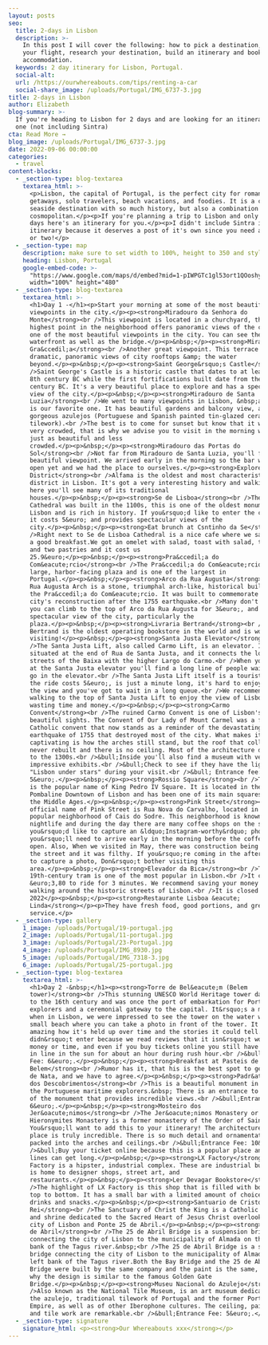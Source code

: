 ```yaml
---
layout: posts
seo:
  title: 2-days in Lisbon
  description: >-
    In this post I will cover the following: how to pick a destination, book
    your flight, research your destination, build an itinerary and book
    accommodation.
  keywords: 2 day itinerary for Lisbon, Portugal.
  social-alt:
  url: /https://ourwhereabouts.com/tips/renting-a-car
  social-share_image: /uploads/Portugal/IMG_6737-3.jpg
title: 2-days in Lisbon
author: Elizabeth
blog-summary: >-
  If you're heading to Lisbon for 2 days and are looking for an itinerary here's
  one (not including Sintra)
cta: Read More →
blog_image: /uploads/Portugal/IMG_6737-3.jpg
date: 2022-09-06 00:00:00
categories:
  - travel
content-blocks:
  - _section-type: blog-textarea
    textarea_html: >-
      <p>Lisbon, the capital of Portugal, is the perfect city for romantic
      getaways, solo travelers, beach vacations, and foodies. It is a charming
      seaside destination with so much history, but also a combination of
      cosmopolitan.</p><p>If you're planning a trip to Lisbon and only have 2
      days here's an itinerary for you.</p><p>I didn't include Sintra in this
      itinerary because it deserves a post of it's own since you need a full day
      or two!</p>
  - _section-type: map
    description: make sure to set width to 100%, height to 350 and style to border 2
    heading: Lisbon, Portugal
    google-embed-code: >-
      "https://www.google.com/maps/d/embed?mid=1-pIWPGTc1gl53ort1QOoshyD1WYVBLE&ehbc=2E312F"
      width="100%" height="480"
  - _section-type: blog-textarea
    textarea_html: >-
      <h1>Day 1 -</h1><p>Start your morning at some of the most beautiful
      viewpoints in the city.</p><p><strong>Miradouro da Senhora do
      Monte</strong><br />This viewpoint is located in a churchyard, this
      highest point in the neighborhood offers panoramic views of the city. It's
      one of the most beautiful viewpoints in the city. You can see the entire
      waterfront as well as the bridge.</p><p>&nbsp;</p><p><strong>Miradouro da
      Gra&ccedil;a</strong><br />Another great viewpoint. This terrace offers
      dramatic, panoramic views of city rooftops &amp; the water
      beyond.</p><p>&nbsp;</p><p><strong>Saint George&rsquo;s Castle</strong><br
      />Saint George's Castle is a historic castle that dates to at least the
      8th century BC while the first fortifications built date from the 1st
      century BC. It's a very beautiful place to explore and has a spectacular
      view of the city.</p><p>&nbsp;</p><p><strong>Miradouro de Santa
      Luzia</strong><br />We went to many viewpoints in Lisbon, &nbsp;and this
      is our favorite one. It has beautiful gardens and balcony view, and
      gorgeous azulejos (Portuguese and Spanish painted tin-glazed ceramic
      tilework).<br />The best is to come for sunset but know that it will be
      very crowded, that is why we advise you to visit in the morning when it's
      just as beautiful and less
      crowded.​​​​​​</p><p>&nbsp;</p><p><strong>Miradouro das Portas do
      Sol</strong><br />Not far from Miradouro de Santa Luzia, you'll find this
      beautiful viewpoint. We arrived early in the morning so the bar wasn't
      open yet and we had the place to ourselves.</p><p><strong>Explore Alfama
      District</strong><br />Alfama is the oldest and most characteristic
      district in Lisbon. It's got a very interesting history and walking around
      here you'll see many of its traditional
      houses.</p><p>&nbsp;</p><p><strong>Se de Lisboa</strong><br />The Lisbon
      Cathedral was built in the 1100s, this is one of the oldest monuments in
      Lisbon and is rich in history. If you&rsquo;d like to enter the cathedral
      it costs 5&euro; and provides spectacular views of the
      city.</p><p>&nbsp;</p><p><strong>Eat brunch at Csntinho da Se</strong><br
      />Right next to Se de Lisboa Cathedral is a nice cafe where we sat and ate
      a good breakfast.We got an omelet with salad, toast with salad, two drinks
      and two pastries and it cost us
      25.9&euro;</p><p>&nbsp;</p><p><strong>Pra&ccedil;a do
      Com&eacute;rcio</strong><br />The Pra&ccedil;a do Com&eacute;rcio is a
      large, harbor-facing plaza and is one of the largest in
      Portugal.</p><p>&nbsp;</p><p><strong>Arco da Rua Augusta</strong><br />The
      Rua Augusta Arch is a stone, triumphal arch-like, historical building on
      the Pra&ccedil;a do Com&eacute;rcio. It was built to commemorate the
      city's reconstruction after the 1755 earthquake.<br />Many don't know, but
      you can climb to the top of Arco da Rua Augusta for 3&euro;, and offers a
      spectacular view of the city, particularly the
      plaza.</p><p>&nbsp;</p><p><strong>Livraria Bertrand</strong><br />Livraria
      Bertrand is the oldest operating bookstore in the world and is worth
      visiting!</p><p>&nbsp;</p><p><strong>Santa Justa Elevator</strong><br
      />The Santa Justa Lift, also called Carmo Lift, is an elevator. It is
      situated at the end of Rua de Santa Justa, and it connects the lower
      streets of the Baixa with the higher Largo do Carmo.<br />When you arrive
      at the Santa Justa elevator you'll find a long line of people waiting to
      go in the elevator.<br />The Santa Justa Lift itself is a tourist trap,
      the ride costs 5&euro;,​​​​​​​ is just a minute long, it's hard to enjoy
      the view and you've got to wait in a long queue.<br />​​​​​​​We recommend
      walking to the top of Santa Justa Lift to enjoy the view of Lisbon without
      wasting time and money.</p><p>&nbsp;</p><p><strong>Carmo
      Convent</strong><br />The ruined Carmo Convent is one of Lisbon's most
      beautiful sights. The Convent of Our Lady of Mount Carmel was a former
      Catholic convent that now stands as a reminder of the devastating
      earthquake of 1755 that destroyed most of the city. What makes it so
      captivating is how the arches still stand, but the roof that collapsed was
      never rebuilt and there is no ceiling. Most of the architecture dates back
      to the 1300s.<br />&bull;Inside you'll also find a museum with very
      impressive exhibits.<br />&bull;Check to see if they have the light show
      "Lisbon under stars" during your visit.<br />&bull; Entrance fee:&nbsp;
      5&euro;.</p><p>&nbsp;</p><p><strong>Rossio Square</strong><br />The Rossio
      is the popular name of King Pedro IV Square. It is located in the
      Pombaline Downtown of Lisbon and has been one of its main squares since
      the Middle Ages.</p><p>&nbsp;</p><p><strong>Pink Street</strong><br />The
      official name of Pink Street is Rua Nova do Carvalho, located in the
      popular neighborhood of Cais do Sodre. This neighborhood is known for its
      nightlife and during the day there are many coffee shops on the street. If
      you&rsquo;d like to capture an &ldquo;Instagram-worthy&rdquo; photo
      you&rsquo;ll need to arrive early in the morning before the coffee shops
      open. Also, When we visited in May, there was construction being done on
      the street and it was filthy. If you&rsquo;re coming in the afternoon just
      to capture a photo, Don&rsquo;t bother visiting this
      area.</p><p>&nbsp;</p><p><strong>Elevador da Bica</strong><br />This
      19th-century tram is one of the most popular in Lisbon.<br />It costs
      &euro;3,80 to ride for 3 minutes. We recommend saving your money and
      walking around the historic streets of Lisbon.<br />It is closed as of May
      2022</p><p>&nbsp;</p><p><strong>Restaurante Lisboa &eacute;
      Linda</strong></p><p>They have fresh food, good portions, and great
      service.</p>
  - _section-type: gallery
    1_image: /uploads/Portugal/19-portugal.jpg
    2_image: /uploads/Portugal/11-portugal.jpg
    3_image: /uploads/Portugal/23-Portugal.jpg
    4_image: /uploads/Portugal/IMG_8930.jpg
    5_image: /uploads/Portugal/IMG_7318-3.jpg
    6_image: /uploads/Portugal/25-portugal.jpg
  - _section-type: blog-textarea
    textarea_html: >-
      <h1>Day 2 -&nbsp;</h1><p><strong>Torre de Bel&eacute;m (Belem
      tower)</strong><br />This stunning UNESCO World Heritage tower dates back
      to the 16th century and was once the port of embarkation for Portuguese
      explorers and a ceremonial gateway to the capital. It&rsquo;s a must-visit
      when in Lisbon, we were impressed to see the tower on the water with a
      small beach where you can take a photo in front of the tower. It is
      amazing how it's held up over time and the stories it could tell.<br />We
      didn&rsquo;t enter because we read reviews that it isn&rsquo;t worth the
      money or time, and even if you buy tickets online you still have to wait
      in line in the sun for about an hour during rush hour.<br />&bull;Entrance
      Fee: 6&euro;.</p><p>&nbsp;</p><p><strong>Breakfast at Pasteis de
      Belem</strong><br />Rumor has it, that his is the best spot to get Pastel
      de Nata, and we have to agree.</p><p>&nbsp;</p><p><strong>Padr&atilde;o
      dos Descobrimentos</strong><br />This is a beautiful monument in honor of
      the Portuguese maritime explorers.&nbsp; There is an entrance to the top
      of the monument that provides incredible views.<br />&bull;Entrance Fee:
      6&euro;.</p><p>&nbsp;</p><p><strong>Mosteiro dos
      Jer&oacute;nimos</strong><br />The Jer&oacute;nimos Monastery or
      Hieronymites Monastery is a former monastery of the Order of Saint Jerome.
      You&rsquo;ll want to add this to your itinerary! The architecture of this
      place is truly incredible. There is so much detail and ornamentation
      packed into the arches and ceilings.<br />&bull;Entrance Fee: 10&euro;.<br
      />&bull;Buy your ticket online because this is a popular place and the
      lines can get long.</p><p>&nbsp;</p><p><strong>LX Factory</strong><br />LX
      Factory is a hipster, industrial complex. These are industrial buildings
      is home to designer shops, street art, and
      restaurants.</p><p>&nbsp;</p><p><strong>Ler Devagar Bookstore</strong><br
      />The highlight of LX Factory is this shop that is filled with books from
      top to bottom. It has a small bar with a limited amount of choices in
      drinks and snacks.</p><p>&nbsp;</p><p><strong>Santuario de Cristo
      Rei</strong><br />The Sanctuary of Christ the King is a Catholic monument
      and shrine dedicated to the Sacred Heart of Jesus Christ overlooking the
      city of Lisbon and Ponte 25 de Abril.</p><p>&nbsp;</p><p><strong>Ponte 25
      de Abril</strong><br />The 25 de Abril Bridge is a suspension bridge
      connecting the city of Lisbon to the municipality of Almada on the left
      bank of the Tagus river.&nbsp;<br />The 25 de Abril Bridge is a suspension
      bridge connecting the city of Lisbon to the municipality of Almada on the
      left bank of the Tagus river.Both the Bay Bridge and the 25 de Abril
      Bridge were built by the same company and the paint is the same, which is
      why the design is similar to the famous Golden Gate
      Bridge.</p><p>&nbsp;</p><p><strong>Museu Nacional do Azulejo</strong><br
      />Also known as the National Tile Museum, is an art museum dedicated to
      the azulejo, traditional tilework of Portugal and the former Portuguese
      Empire, as well as of other Iberophone cultures. The ceiling, paintings,
      and tile work are remarkable.<br />&bull;Entrance Fee: 5&euro;.</p>
  - _section-type: signature
    signature_html: <p><strong>Our Whereabouts xxx</strong></p>
---
```

